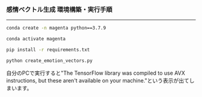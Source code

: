 ### 感情ベクトル生成 環境構築・実行手順
---
```bash
conda create -n magenta python==3.7.9
```
```bash
conda activate magenta
```

```bash
pip install -r requirements.txt
```

```bash
python create_emotion_vectors.py
```

自分のPCで実行すると"The TensorFlow library was compiled to use AVX instructions, but these aren't available on your machine."という表示が出てしまいます。

